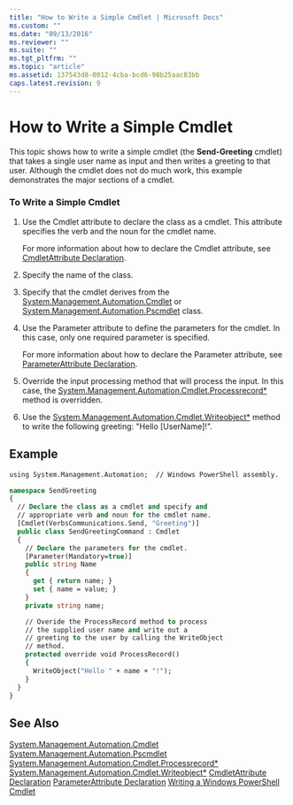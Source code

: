 ```yaml
---
title: "How to Write a Simple Cmdlet | Microsoft Docs"
ms.custom: ""
ms.date: "09/13/2016"
ms.reviewer: ""
ms.suite: ""
ms.tgt_pltfrm: ""
ms.topic: "article"
ms.assetid: 137543d8-0012-4cba-bcd6-98b25aac83bb
caps.latest.revision: 9
---
```

# How to Write a Simple Cmdlet
This topic shows how to write a simple cmdlet (the **Send-Greeting** cmdlet) that takes a single user name as input  and then writes a greeting to that user. Although the cmdlet does not do much work, this example demonstrates the major sections of a cmdlet.

### To Write a Simple Cmdlet

1.  Use the Cmdlet attribute to declare the class as a cmdlet. This attribute specifies the verb and the noun for the cmdlet name.

     For more information about how to declare the Cmdlet attribute, see [CmdletAttribute Declaration](./cmdlet-attribute-declaration.md).

2.  Specify the name of the class.

3.  Specify that the cmdlet derives from the [System.Management.Automation.Cmdlet](/dotnet/api/System.Management.Automation.Cmdlet) or [System.Management.Automation.Pscmdlet](/dotnet/api/System.Management.Automation.PSCmdlet) class.

4.  Use the Parameter attribute to define the parameters for the cmdlet. In this case, only one required parameter is specified.

     For more information about how to declare the Parameter attribute, see [ParameterAttribute Declaration](./parameter-attribute-declaration.md).

5.  Override the input processing method that will process the input. In this case, the [System.Management.Automation.Cmdlet.Processrecord*](/dotnet/api/System.Management.Automation.Cmdlet.ProcessRecord) method is overridden.

6.  Use the [System.Management.Automation.Cmdlet.Writeobject*](/dotnet/api/System.Management.Automation.Cmdlet.WriteObject) method to write the following greeting: "Hello [UserName]!".

## Example

```vb
using System.Management.Automation;  // Windows PowerShell assembly.

namespace SendGreeting
{
  // Declare the class as a cmdlet and specify and
  // appropriate verb and noun for the cmdlet name.
  [Cmdlet(VerbsCommunications.Send, "Greeting")]
  public class SendGreetingCommand : Cmdlet
  {
    // Declare the parameters for the cmdlet.
    [Parameter(Mandatory=true)]
    public string Name
    {
      get { return name; }
      set { name = value; }
    }
    private string name;

    // Overide the ProcessRecord method to process
    // the supplied user name and write out a
    // greeting to the user by calling the WriteObject
    // method.
    protected override void ProcessRecord()
    {
      WriteObject("Hello " + name + "!");
    }
  }
}
```

## See Also
 [System.Management.Automation.Cmdlet](/dotnet/api/System.Management.Automation.Cmdlet)
 [System.Management.Automation.Pscmdlet](/dotnet/api/System.Management.Automation.PSCmdlet)
 [System.Management.Automation.Cmdlet.Processrecord*](/dotnet/api/System.Management.Automation.Cmdlet.ProcessRecord)
 [System.Management.Automation.Cmdlet.Writeobject*](/dotnet/api/System.Management.Automation.Cmdlet.WriteObject)
 [CmdletAttribute Declaration](./cmdlet-attribute-declaration.md)
 [ParameterAttribute Declaration](./parameter-attribute-declaration.md)
 [Writing a Windows PowerShell Cmdlet](./writing-a-windows-powershell-cmdlet.md)

